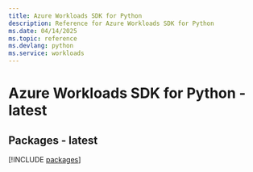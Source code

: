 ```yaml
---
title: Azure Workloads SDK for Python
description: Reference for Azure Workloads SDK for Python
ms.date: 04/14/2025
ms.topic: reference
ms.devlang: python
ms.service: workloads
---
```

# Azure Workloads SDK for Python - latest
## Packages - latest
[!INCLUDE [packages](workloads-index.md)]